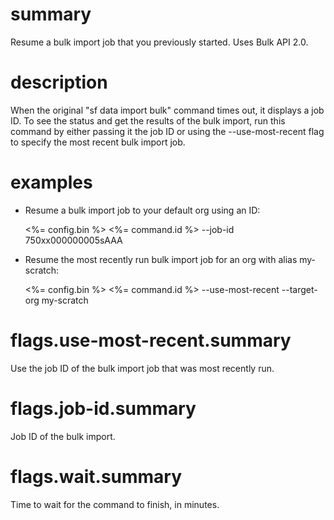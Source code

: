 # summary

Resume a bulk import job that you previously started. Uses Bulk API 2.0.

# description

When the original "sf data import bulk" command times out, it displays a job ID. To see the status and get the results of the bulk import, run this command by either passing it the job ID or using the --use-most-recent flag to specify the most recent bulk import job.

# examples

- Resume a bulk import job to your default org using an ID:

  <%= config.bin %> <%= command.id %> --job-id 750xx000000005sAAA

- Resume the most recently run bulk import job for an org with alias my-scratch:

  <%= config.bin %> <%= command.id %> --use-most-recent --target-org my-scratch

# flags.use-most-recent.summary

Use the job ID of the bulk import job that was most recently run.

# flags.job-id.summary

Job ID of the bulk import.

# flags.wait.summary

Time to wait for the command to finish, in minutes.
